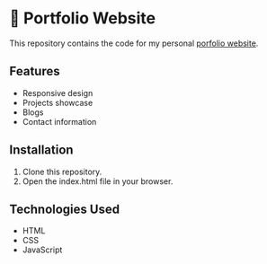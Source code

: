 # 🚀 Portfolio Website

This repository contains the code for my personal [porfolio website](https://hiepnguyen2000.github.io/Hiep.github.io/).

## Features

- Responsive design
- Projects showcase
- Blogs
- Contact information

## Installation

1. Clone this repository.
2. Open the index.html file in your browser.

## Technologies Used

- HTML
- CSS
- JavaScript
